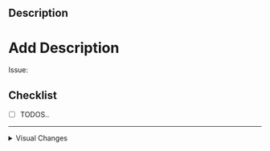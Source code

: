 <h2> Description </h2>

# Add Description

Issue:

## Checklist 
- [ ] TODOS..

---
<details>
<summary>Visual Changes</summary>

# Add screenshots of visual changes if exists 

</details>
